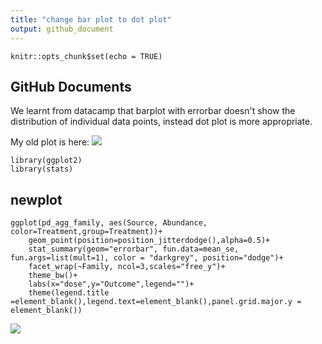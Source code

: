 ```yaml
---
title: "change bar plot to dot plot"
output: github_document
---
```


```{r setup, include=FALSE}
knitr::opts_chunk$set(echo = TRUE)
```

## GitHub Documents

We learnt from datacamp that barplot with errorbar doesn't show the distribution of individual data points, instead dot plot is more appropriate.

My old plot is here: 
![](figure-gfm/oldplot.png)<!-- -->

```{r }
library(ggplot2)
library(stats)
```

## newplot

```{r pressure, echo=T}
ggplot(pd_agg_family, aes(Source, Abundance, color=Treatment,group=Treatment))+
    geom_point(position=position_jitterdodge(),alpha=0.5)+
    stat_summary(geom="errorbar", fun.data=mean_se, fun.args=list(mult=1), color = "darkgrey", position="dodge")+
    facet_wrap(~Family, ncol=3,scales="free_y")+
    theme_bw()+
    labs(x="dose",y="Outcome",legend="")+
    theme(legend.title =element_blank(),legend.text=element_blank(),panel.grid.major.y = element_blank())
```
![](figure-gfm/dotplot.png)<!-- -->
